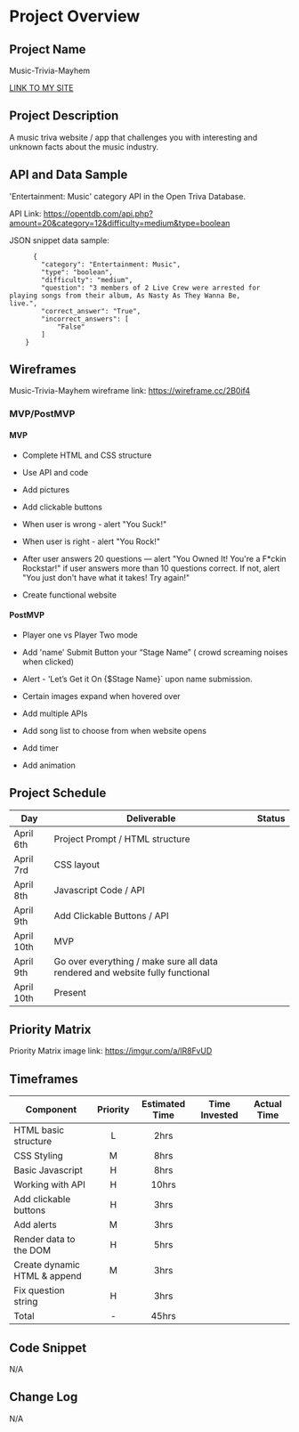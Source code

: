 # Project Overview


## Project Name

Music-Trivia-Mayhem

[LINK TO MY SITE](https://pages.git.generalassemb.ly/BiaCode2020/Music-Trivia-Mayhem/)

## Project Description

A music triva website / app that challenges you with interesting and unknown facts about the music industry.

## API and Data Sample

'Entertainment: Music' category API in the Open Triva Database.  

API Link: https://opentdb.com/api.php?amount=20&category=12&difficulty=medium&type=boolean  

JSON snippet data sample:

          {
            "category": "Entertainment: Music",
            "type": "boolean",
            "difficulty": "medium",
            "question": "3 members of 2 Live Crew were arrested for playing songs from their album, As Nasty As They Wanna Be,              live.",
            "correct_answer": "True",
            "incorrect_answers": [
                "False"
            ]
        }

## Wireframes

Music-Trivia-Mayhem wireframe link: https://wireframe.cc/2B0if4

### MVP/PostMVP


#### MVP 

- Complete HTML and CSS structure

- Use API and code

- Add pictures

- Add clickable buttons

- When user is wrong - alert "You Suck!"

- When user is right - alert "You Rock!"

- After user answers 20 questions — alert "You Owned It! You're a F*ckin Rockstar!" if user answers more than 10 questions correct.  If not, alert "You just don't have what it takes! Try again!"

- Create functional website


#### PostMVP 

- Player one vs Player Two mode

- Add 'name' Submit Button your “Stage Name” ( crowd screaming noises when clicked)

- Alert -  'Let’s Get it On {$Stage Name}` upon name submission.

- Certain images expand when hovered over

- Add multiple APIs

- Add song list to choose from when website opens

- Add timer

- Add animation


## Project Schedule

|  Day | Deliverable | Status
|---|---| ---|
|April 6th| Project Prompt / HTML structure | 
|April 7rd| CSS layout  
|April 8th| Javascript Code / API
|April 9th| Add Clickable Buttons / API
|April 10th| MVP | 
|April 9th| Go over everything / make sure all data rendered and website fully functional | 
|April 10th| Present | 

## Priority Matrix

Priority Matrix image link:  https://imgur.com/a/lR8FvUD

## Timeframes

| Component | Priority | Estimated Time | Time Invested | Actual Time |
| --- | :---: |  :---: | :---: | :---: |
| HTML basic structure | L | 2hrs | | |
| CSS Styling | M | 8hrs | | |
| Basic Javascript | H | 8hrs | | |
| Working with API | H | 10hrs | | |
| Add clickable buttons | H | 3hrs | | |
| Add alerts | M | 3hrs | | |
| Render data to the DOM | H | 5hrs | | |
| Create dynamic HTML & append | M | 3hrs | | |
| Fix question string | H | 3hrs | | |
| Total | - | 45hrs| | |

## Code Snippet

N/A

## Change Log
 
N/A
